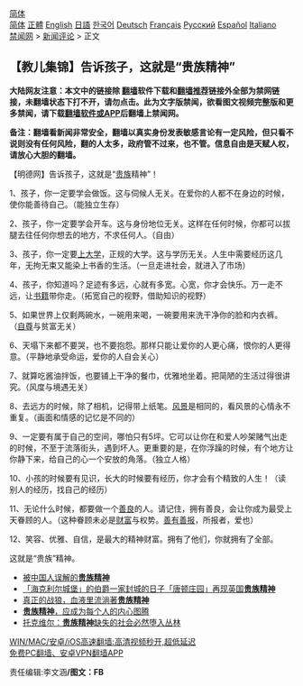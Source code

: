  <!-- 面包屑导航 --> <div class="breadcrumb"><!-- GTranslate: https://gtranslate.io/ -->  <div class="switcher notranslate">  <div class="selected">  <a href="#" onclick="return false;"> 简体</a>  </div>  <div class="option">  <a href="https://www.bannedbook.org" onclick="doGTranslate('zh-CN|zh-CN');jQuery('div.switcher div.selected a').html(jQuery(this).html());return false;" title="简体中文" class="nturl selected"> 简体</a>  <a href="https://www.bannedbook.org/zh-tw/" onclick="doGTranslate('zh-CN|zh-TW');jQuery('div.switcher div.selected a').html(jQuery(this).html());return false;" title="繁體中文" class="nturl"> 正體</a>  <a href="https://www.bannedbook.org/en/" onclick="doGTranslate('zh-CN|en');jQuery('div.switcher div.selected a').html(jQuery(this).html());return false;" title="English" class="nturl"> English</a>  <a href="https://www.bannedbook.org/ja/" onclick="doGTranslate('zh-CN|ja');jQuery('div.switcher div.selected a').html(jQuery(this).html());return false;" title="日本語" class="nturl"> 日語</a>  <a href="https://www.bannedbook.org/ko/" onclick="doGTranslate('zh-CN|ko');jQuery('div.switcher div.selected a').html(jQuery(this).html());return false;" title="한국어" class="nturl"> 한국어</a>  <a href="https://www.bannedbook.org/de/" onclick="doGTranslate('zh-CN|de');jQuery('div.switcher div.selected a').html(jQuery(this).html());return false;" title="Deutsch" class="nturl"> Deutsch</a>  <a href="https://www.bannedbook.org/fr/" onclick="doGTranslate('zh-CN|fr');jQuery('div.switcher div.selected a').html(jQuery(this).html());return false;" title="Français" class="nturl"> Français</a>  <a href="https://www.bannedbook.org/ru/" onclick="doGTranslate('zh-CN|ru');jQuery('div.switcher div.selected a').html(jQuery(this).html());return false;" title="Русский" class="nturl"> Русский</a>  <a href="https://www.bannedbook.org/es/" onclick="doGTranslate('zh-CN|es');jQuery('div.switcher div.selected a').html(jQuery(this).html());return false;" title="Español" class="nturl"> Español</a>  <a href="https://www.bannedbook.org/it/" onclick="doGTranslate('zh-CN|it');jQuery('div.switcher div.selected a').html(jQuery(this).html());return false;" title="Italiano" class="nturl"> Italiano</a>  </div>  </div>      <div class='breadcrumb-sub'><!-- Breadcrumb NavXT 6.3.0 --> <a href="https://www.bannedbook.org/" class="home">禁闻网</a> &gt; <a href="https://www.bannedbook.org/bnews/comments/" class="category">新闻评论</a> &gt; 正文</div></div><h2>【教儿集锦】告诉孩子，这就是“贵族精神”</h2> <p class="notice"><b>大陆网友注意：本文中的链接除 <a href="https://github.com/bannedbook/fanqiang" >翻墙</a>软件下载和<a href="https://github.com/killgcd/justmysocks/blob/master/README.md">翻墙推荐</a>链接外全部为禁网链接，未翻墙状态下打不开，请勿点击。此为文字版禁闻，欲看图文视频完整版和更多禁闻，请下载<a href="https://github.com/bannedbook/fanqiang">翻墙软件或APP</a>后翻墙上禁闻网。</p><p>备注：翻墙看新闻非常安全，翻墙以真实身份发表敏感言论有一定风险，但只看不说则没有任何风险，翻的人太多，政府管不过来，也不管。信息自由是天赋人权，请放心大胆的翻墙。</b></p>  <div class="entry"> <p>              <a href="https://i1.wp.com/upload-images-bucket-v64rleca837do.s3.eu-west-1.amazonaws.com/wp-content/uploads/2021/08/10132959/182908297_935186023972660_3725213963351522638_n.jpg?fit=600%2C589&#038;ssl=1" data-caption=""></a>                            </p> <p>【明德网】告诉孩子，这就是“<a href="https://www.bannedbook.org/bnews/tag/%e8%b4%b5%e6%97%8f/" class="st_tag internal_tag" rel="tag" title="标签 贵族 下的日志">贵族</a>精神”！</p> <p>1、孩子，你一定要学会做饭。这与伺候人无关。在爱你的人都不在身边的时候，使你能善待自己。（能独立生存）</p> <p>2、孩子，你一定要学会开车。这与身份地位无关。这样在任何时候，你都可以拔腿去往任何你想去的地方，不求任何人。（自由）</p>  <p>3、孩子，你一定要<a href="https://www.bannedbook.org/bnews/tag/%E4%B8%8A%E5%A4%A7%E5%AD%A6/" class="st_tag internal_tag" rel="tag" title="标签 上大学 下的日志">上大学</a>，正规的大学。这与学历无关。人生中需要经历这几年，无拘无束又能染上书香的生活。（一旦走进社会，就进入了市场）</p> <p>4、孩子，你知道吗？足迹有多远，心就有多宽。心宽，你才会快乐。万一走不远，让<a href="https://www.bannedbook.org/bnews/tag/%E4%B9%A6%E7%B1%8D/" class="st_tag internal_tag" rel="tag" title="标签 书籍 下的日志">书籍</a>带你走。（拓宽自己的视野，借助知识的视野）</p> <p>5、如果世界上仅剩两碗水，一碗用来喝，一碗要用来洗干净你的脸和内衣裤。（<a href="https://www.bannedbook.org/bnews/tag/%E8%87%AA%E5%B0%8A/" class="st_tag internal_tag" rel="tag" title="标签 自尊 下的日志">自尊</a>与贫富无关）</p> <p>6、天塌下来都不要哭，也不要抱怨。那样只能让爱你的人更心痛，恨你的人更得意。（平静地承受命运，爱你的人自会关心）</p>  <p>7、就算吃酱油拌饭，也要铺上干净的餐巾，优雅地坐着。把简陋的生活过得很讲究。（风度与境遇无关）</p> <p>8、去远方的时候，除了相机，记得带上纸笔。<a href="https://www.bannedbook.org/bnews/tag/%E9%A3%8E%E6%99%AF/" class="st_tag internal_tag" rel="tag" title="标签 风景 下的日志">风景</a>是相同的，看风景的心情永不重复。（画面和情感的记忆是不同的）</p> <p>9、一定要有属于自己的空间，哪怕只有5坪。它可以让你在和爱人吵架赌气出走的时候，不至于流落街头，遇到坏人。更重要的是，在你浮躁的时候，有个地方让你静下来，给自己的心一个安放的角落。（独立人格）</p> <p>10、小孩的时候要有见识，长大的时候要有经历，你才会有个精致的人生！（读别人的经历，找自己的经历）</p>  <p>11、无论什么时候，都要做一个<a href="https://www.bannedbook.org/bnews/tag/%E5%96%84%E8%89%AF/" class="st_tag internal_tag" rel="tag" title="标签 善良 下的日志">善良</a>的人。请记住，拥有善良，会让你成为最受上天眷顾的人。（这种眷顾未必是<a href="https://www.bannedbook.org/bnews/tag/%e8%b4%a2%e5%af%8c/" class="st_tag internal_tag" rel="tag" title="标签 财富 下的日志">财富</a>与权势。<a href="https://www.bannedbook.org/bnews/tag/%E5%96%84%E6%9C%89%E5%96%84%E6%8A%A5/" class="st_tag internal_tag" rel="tag" title="标签 善有善报 下的日志">善有善报</a>，所报者，爱也）</p> <p>12、笑容、优雅、自信，是最大的精神财富。拥有了他们，你就拥有了全部。</p> <p>这就是“贵族”精神。</p> <ul class='op-related-articles' title='相关阅读'> <li><a href='https://www.bannedbook.org/bnews/lifebaike/20210331/1516664.html' target='_blank'>被中国人误解的<b>贵族精神</b></a></li> <li><a href='https://www.bannedbook.org/bnews/comments/20201010/1411186.html' target='_blank'>「海克利尔城堡」的伯爵一家封城的日子「唐顿庄园」再现英国<b>贵族精神</b></a></li> <li><a href='https://www.bannedbook.org/bnews/comments/20200606/1370909.html' target='_blank'>真正的战狼，血液里流淌著<b>贵族精神</b></a></li> <li><a href='https://www.bannedbook.org/bnews/comments/20200429/1370173.html' target='_blank'><b>贵族精神</b>，应成为每个人的内心图腾</a></li> <li><a href='https://www.bannedbook.org/bnews/comments/20200113/1368029.html' target='_blank'>托克维尔：<b>贵族精神</b>缺失的社会必然堕入丛林</a></li> </ul> <p class="texttj"> <a href="https://github.com/bannedbook/fanqiang/wiki/V2ray%E6%9C%BA%E5%9C%BA" target="_blank">WIN/MAC/安卓/iOS高速翻墙:高清视频秒开,超低延迟</a><br/> <a href="https://github.com/bannedbook/fanqiang/wiki/%E7%A6%81%E9%97%BB%E7%BD%91%E5%AE%89%E5%8D%93%E7%BF%BB%E5%A2%99%E6%96%B0%E9%97%BBAPP" target="_blank">免费PC翻墙、安卓VPN翻墙APP</a></p> <p>责任编辑:李文涵<strong>/图文：FB</strong></p><a name='sharetosocial'></a>  <div style="margin-bottom:5px;padding-bottom:5px;clear:both"> <div id="archive-pix-1" class="banner-ads"> <!-- AuctionX Display platform tag START --> <div id="26318x728x90x621x_ADSLOT2" clicktrack="%%CLICK_URL_ESC%%"></div> <!-- AuctionX Display platform tag END --> </div> <div id="archive-pix-2" class="banner-ads"> <!-- AuctionX Display platform tag START --> <div id="26315x300x250x621x_ADSLOT2" clicktrack="%%CLICK_URL_ESC%%"></div> <!-- AuctionX Display platform tag END --> </div> </div>  <div id="archive-pix-1" class="banner-ads"> <!-- AuctionX Display platform tag START --> <div id="26318x728x90x621x_ADSLOT3" clicktrack="%%CLICK_URL_ESC%%"></div> <!-- AuctionX Display platform tag END --> </div> </div><!--END ENTRY--> 